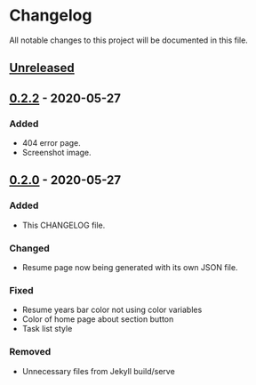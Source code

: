# Changelog

All notable changes to this project will be documented in this file.

## [Unreleased]

## [0.2.2] - 2020-05-27

### Added

- 404 error page.
- Screenshot image.

## [0.2.0] - 2020-05-27

### Added

- This CHANGELOG file.

### Changed

- Resume page now being generated with its own JSON file.

### Fixed

- Resume years bar color not using color variables
- Color of home page about section button
- Task list style

### Removed

- Unnecessary files from Jekyll build/serve


[unreleased]: https://github.com/oAGoulart/vitrina/compare/v0.2.2...HEAD
[0.2.2]: https://github.com/oAGoulart/vitrina/releases/tag/v0.2.2
[0.2.0]: https://github.com/oAGoulart/vitrina/releases/tag/v0.2.0
